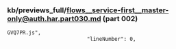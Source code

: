 ### kb/previews_full/flows__service-first__master-only@auth.har.part030.md (part 002)

```md
GVQ7PR.js",
                          "lineNumber": 0,
          
```

```
